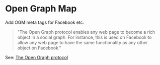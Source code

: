 # Open Graph Map

Add OGM meta tags for Facebook etc.

>"The Open Graph protocol enables any web page to become a rich object in a social graph. For instance, this is used on Facebook to allow any web page to have the same functionality as any other object on Facebook."

See: [The Open Graph protocol](http://ogp.me/)
